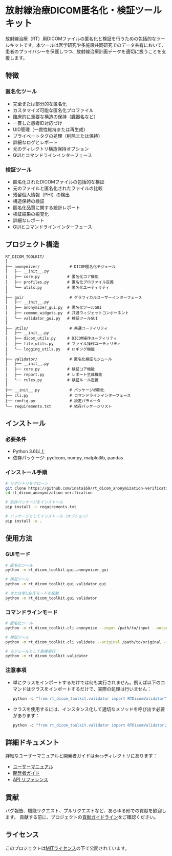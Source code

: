 # 放射線治療DICOM匿名化・検証ツールキット

放射線治療（RT）用DICOMファイルの匿名化と検証を行うための包括的なツールキットです。本ツールは医学研究や多施設共同研究でのデータ共有において、患者のプライバシーを保護しつつ、放射線治療計画データを適切に扱うことを支援します。

## 特徴

### 匿名化ツール

- 完全または部分的な匿名化
- カスタマイズ可能な匿名化プロファイル
- 臨床的に重要な構造の保持（臓器名など）
- 一貫した患者ID対応づけ
- UID管理（一貫性維持または再生成）
- プライベートタグの処理（削除または保持）
- 詳細なログとレポート
- 元のディレクトリ構造保持オプション
- GUIとコマンドラインインターフェース

### 検証ツール

- 匿名化されたDICOMファイルの包括的な検証
- 元のファイルと匿名化されたファイルの比較
- 残留個人情報（PHI）の検出
- 構造保持の検証
- 匿名化品質に関する統計レポート
- 検証結果の視覚化
- 詳細なレポート
- GUIとコマンドラインインターフェース

## プロジェクト構造

```
RT_DICOM_TOOLKIT/
│
├── anonymizer/             # DICOM匿名化モジュール
│   ├── __init__.py
│   ├── core.py            # 匿名化コア機能
│   ├── profiles.py        # 匿名化プロファイル定義
│   └── utils.py           # 匿名化ユーティリティ
│
├── gui/                    # グラフィカルユーザーインターフェース
│   ├── __init__.py
│   ├── anonymizer_gui.py  # 匿名化ツールGUI
│   ├── common_widgets.py  # 共通ウィジェットコンポーネント
│   └── validator_gui.py   # 検証ツールGUI
│
├── utils/                  # 共通ユーティリティ
│   ├── __init__.py
│   ├── dicom_utils.py     # DICOM操作ユーティリティ
│   ├── file_utils.py      # ファイル操作ユーティリティ
│   └── logging_utils.py   # ロギング機能
│
├── validator/              # 匿名化検証モジュール
│   ├── __init__.py
│   ├── core.py            # 検証コア機能
│   ├── report.py          # レポート生成機能
│   └── rules.py           # 検証ルール定義
│
├── __init__.py             # パッケージ初期化
├── cli.py                  # コマンドラインインターフェース
├── config.py               # 設定パラメータ
└── requirements.txt        # 依存パッケージリスト
```

## インストール

### 必要条件

- Python 3.6以上
- 依存パッケージ: pydicom, numpy, matplotlib, pandas

### インストール手順

```bash
# リポジトリをクローン
git clone https://github.com/inata169/rt_dicom_anonymization-verification.git
cd rt_dicom_anonymization-verification

# 依存パッケージをインストール
pip install -r requirements.txt

# パッケージとしてインストール（オプション）
pip install -e .
```

## 使用方法

### GUIモード

```bash
# 匿名化ツール
python -m rt_dicom_toolkit.gui.anonymizer_gui

# 検証ツール
python -m rt_dicom_toolkit.gui.validator_gui

# または単にGUIモードを起動
python -m rt_dicom_toolkit.gui validator
```

### コマンドラインモード

```bash
# 匿名化ツール
python -m rt_dicom_toolkit.cli anonymize --input /path/to/input --output /path/to/output

# 検証ツール
python -m rt_dicom_toolkit.cli validate --original /path/to/original --anonymized /path/to/anonymized

# モジュールとして直接実行
python -m rt_dicom_toolkit.validator
```

### 注意事項

- 単にクラスをインポートするだけでは何も実行されません。例えば以下のコマンドはクラスをインポートするだけで、実際の処理は行いません：
  ```python
  python -c "from rt_dicom_toolkit.validator import RTDicomValidator"
  ```

- クラスを使用するには、インスタンス化して適切なメソッドを呼び出す必要があります：
  ```python
  python -c "from rt_dicom_toolkit.validator import RTDicomValidator; validator = RTDicomValidator(); print('検証ツールが初期化されました')"
  ```

## 詳細ドキュメント

詳細なユーザーマニュアルと開発者ガイドは`docs`ディレクトリにあります：

- [ユーザーマニュアル](docs/user_manual.md)
- [開発者ガイド](docs/developer_guide.md)
- [API リファレンス](docs/api_reference.md)

## 貢献

バグ報告、機能リクエスト、プルリクエストなど、あらゆる形での貢献を歓迎します。
貢献する前に、プロジェクトの[貢献ガイドライン](CONTRIBUTING.md)をご確認ください。

## ライセンス

このプロジェクトは[MITライセンス](LICENSE)の下で公開されています。
